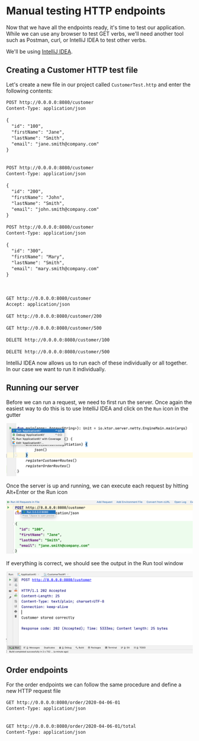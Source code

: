 # Manual testing HTTP endpoints

Now that we have all the endpoints ready, it's time to test our application. While 
we can use any browser to test GET verbs, we'll need another tool such as Postman, curl, or IntelliJ IDEA
to test other verbs. 

We'll be using [IntelliJ IDEA](https://www.jetbrains.com/idea).

## Creating a Customer HTTP test file

Let's create a new file in our project called `CustomerTest.http` and 
enter the following contents:

```http request
POST http://0.0.0.0:8080/customer
Content-Type: application/json

{
  "id": "100",
  "firstName": "Jane",
  "lastName": "Smith",
  "email": "jane.smith@company.com"
}


POST http://0.0.0.0:8080/customer
Content-Type: application/json

{
  "id": "200",
  "firstName": "John",
  "lastName": "Smith",
  "email": "john.smith@company.com"
}

POST http://0.0.0.0:8080/customer
Content-Type: application/json

{
  "id": "300",
  "firstName": "Mary",
  "lastName": "Smith",
  "email": "mary.smith@company.com"
}



GET http://0.0.0.0:8080/customer
Accept: application/json

GET http://0.0.0.0:8080/customer/200

GET http://0.0.0.0:8080/customer/500

DELETE http://0.0.0.0:8080/customer/100

DELETE http://0.0.0.0:8080/customer/500
```

IntelliJ IDEA now allows us to run each of these individually or all together. In our case
we want to run it individually. 

## Running our server 

Before we can run a request, we need to first run the server. Once again the easiest 
way to do this is to use IntelliJ IDEA and click on the `Run` icon in the gutter

![Run Server](./assets/run-app.png)

Once the server is up and running, we can execute each request by hitting Alt+Enter or the Run icon

![Run POST Request](./assets/run-post-request.png) 


If everything is correct, we should see the output in the Run tool window

![Run Output](./assets/run-output.png)

## Order endpoints

For the order endpoints we can follow the same procedure and define a new HTTP request
file

```http request
GET http://0.0.0.0:8080/order/2020-04-06-01
Content-Type: application/json


GET http://0.0.0.0:8080/order/2020-04-06-01/total
Content-Type: application/json
```




